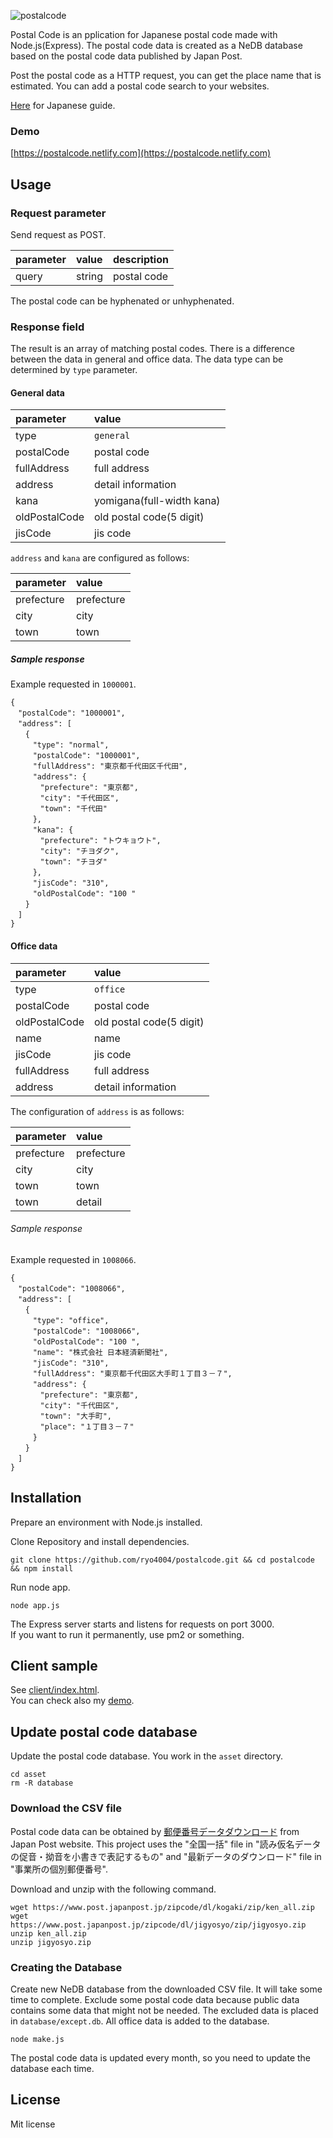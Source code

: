 ![postalcode](https://user-images.githubusercontent.com/25874594/70858752-59ee0200-1f4b-11ea-9a2a-510bcb91e398.png)

Postal Code is an pplication for Japanese postal code made with Node.js(Express).
The postal code data is created as a NeDB database based on the postal code data published by Japan Post.

Post the postal code as a HTTP request, you can get the place name that is estimated.
You can add a postal code search to your websites.

[Here](README.ja.md) for Japanese guide.

### Demo

[https://postalcode.netlify.com](https://postalcode.netlify.com)

## Usage

### Request parameter

Send request as POST.

| parameter | value | description |
|:--|:--|:--|
| query | string | postal code |

The postal code can be hyphenated or unhyphenated.

### Response field

The result is an array of matching postal codes.
There is a difference between the data in general and office data.
The data type can be determined by `type` parameter.

#### General data

| parameter | value |
|:--|:--|
| type | `general` |
| postalCode | postal code |
| fullAddress | full address |
| address | detail information |
| kana | yomigana(full-width kana) |
| oldPostalCode | old postal code(5 digit) |
| jisCode | jis code |

`address` and `kana` are configured as follows:

| parameter | value |
|:--|:--|
| prefecture | prefecture |
| city | city |
| town | town |

##### Sample response

Example requested in `1000001`.

```
{
　"postalCode": "1000001",
　"address": [
　　{
　　　"type": "normal",
　　　"postalCode": "1000001",
　　　"fullAddress": "東京都千代田区千代田",
　　　"address": {
　　　　"prefecture": "東京都",
　　　　"city": "千代田区",
　　　　"town": "千代田"
　　　},
　　　"kana": {
　　　　"prefecture": "トウキョウト",
　　　　"city": "チヨダク",
　　　　"town": "チヨダ"
　　　},
　　　"jisCode": "310",
　　　"oldPostalCode": "100 "
　　}
　]
}
```

#### Office data

| parameter | value |
|:--|:--|
| type | `office` |
| postalCode | postal code |
| oldPostalCode | old postal code(5 digit) |
| name | name |
| jisCode | jis code |
| fullAddress | full address |
| address | detail information |

The configuration of `address` is as follows:

| parameter | value |
|:--|:--|
| prefecture | prefecture |
| city | city |
| town | town |
| town | detail |

###### Sample response

Example requested in `1008066`.

```
{
　"postalCode": "1008066",
　"address": [
　　{
　　　"type": "office",
　　　"postalCode": "1008066",
　　　"oldPostalCode": "100 ",
　　　"name": "株式会社 日本経済新聞社",
　　　"jisCode": "310",
　　　"fullAddress": "東京都千代田区大手町１丁目３－７",
　　　"address": {
　　　　"prefecture": "東京都",
　　　　"city": "千代田区",
　　　　"town": "大手町",
　　　　"place": "１丁目３－７"
　　　}
　　}
　]
}
```

## Installation

Prepare an environment with Node.js installed.

Clone Repository and install dependencies.

```
git clone https://github.com/ryo4004/postalcode.git && cd postalcode && npm install
```

Run node app.

```
node app.js
```

The Express server starts and listens for requests on port 3000.  
If you want to run it permanently, use pm2 or something.

## Client sample

See [client/index.html](client/index.html).  
You can check also my [demo](https://postalcode.netlify.com).

## Update postal code database

Update the postal code database.
You work in the `asset` directory.

```
cd asset
rm -R database
```

### Download the CSV file

Postal code data can be obtained by [郵便番号データダウンロード](https://www.post.japanpost.jp/zipcode/download.html) from Japan Post website.
This project uses the "全国一括" file in "読み仮名データの促音・拗音を小書きで表記するもの" and "最新データのダウンロード" file in "事業所の個別郵便番号".

Download and unzip with the following command.

```
wget https://www.post.japanpost.jp/zipcode/dl/kogaki/zip/ken_all.zip
wget https://www.post.japanpost.jp/zipcode/dl/jigyosyo/zip/jigyosyo.zip
unzip ken_all.zip
unzip jigyosyo.zip
```

### Creating the Database

Create new NeDB database from the downloaded CSV file.
It will take some time to complete.
Exclude some postal code data because public data contains some data that might not be needed.
The excluded data is placed in `database/except.db`.
All office data is added to the database.

```
node make.js
```

The postal code data is updated every month, so you need to update the database each time.

## License

Mit license